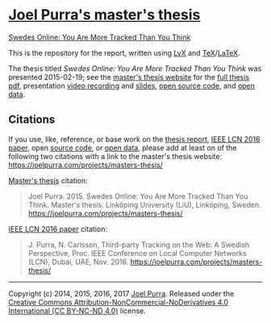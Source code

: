 # [Joel Purra's master's thesis](https://joelpurra.com/projects/masters-thesis/)

[Swedes Online: You Are More Tracked Than You Think](https://joelpurra.com/projects/masters-thesis/)

This is the repository for the report, written using [LyX](https://www.lyx.org/) and [TeX](https://en.wikipedia.org/wiki/TeX)/[LaTeX](https://en.wikipedia.org/wiki/LaTeX).

The thesis titled *Swedes Online: You Are More Tracked Than You Think* was presented 2015-02-19; see the [master's thesis website](https://joelpurra.com/projects/masters-thesis/) for the [full thesis pdf](https://files.joelpurra.com/projects/masters-thesis/documents/v1.0.0/joel-purra_masters-thesis_2015-04-23T1353Z_v1.0.0_report.pdf), presentation [video recording](https://joelpurra.com/projects/masters-thesis/#presentation) and [slides](https://joelpurra.github.io/masters-thesis-presentation/), [open source code](https://joelpurra.com/projects/masters-thesis/#open-source), and [open data](https://joelpurra.com/projects/masters-thesis/#open-data).



## Citations

If you use, like, reference, or base work on the [thesis report](https://joelpurra.com/projects/masters-thesis/#thesis), [IEEE LCN 2016 paper](https://joelpurra.com/projects/masters-thesis/#ieee-lcn-2016), open [source code](https://joelpurra.com/projects/masters-thesis/#open-source), or [open data](https://joelpurra.com/projects/masters-thesis/#open-data), please add at least on of the following two citations with a link to the master's thesis website: https://joelpurra.com/projects/masters-thesis/

[Master's thesis](https://joelpurra.com/projects/masters-thesis/#thesis) citation:

> Joel Purra. 2015. Swedes Online: You Are More Tracked Than You Think. Master's thesis. Linköping University (LiU), Linköping, Sweden. https://joelpurra.com/projects/masters-thesis/


[IEEE LCN 2016 paper](https://joelpurra.com/projects/masters-thesis/#ieee-lcn-2016) citation:

> J. Purra, N. Carlsson, Third-party Tracking on the Web: A Swedish Perspective, Proc. IEEE Conference on Local Computer Networks (LCN), Dubai, UAE, Nov. 2016. https://joelpurra.com/projects/masters-thesis/



---

Copyright (c) 2014, 2015, 2016, 2017 [Joel Purra](https://joelpurra.com/). Released under the [Creative Commons Attribution-NonCommercial-NoDerivatives 4.0 International (CC BY-NC-ND 4.0)](https://creativecommons.org/licenses/by-nc-nd/4.0/) license.
